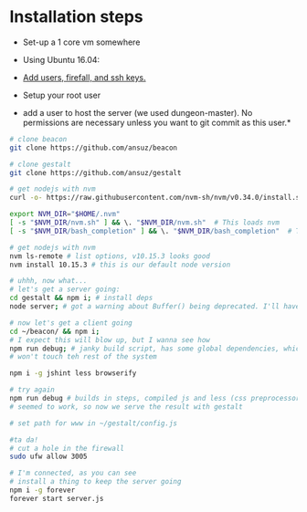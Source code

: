 # Installation steps

* Set-up a 1 core vm somewhere

* Using Ubuntu 16.04: 

* [Add users, firefall, and ssh keys.](https://www.digitalocean.com/community/tutorials/initial-server-setup-with-ubuntu-16-04)

* Setup your root user

* add a user to host the server (we used dungeon-master). No permissions are necessary unless you want to git commit as this user.* 

```bash
# clone beacon
git clone https://github.com/ansuz/beacon

# clone gestalt
git clone https://github.com/ansuz/gestalt

# get nodejs with nvm
curl -o- https://raw.githubusercontent.com/nvm-sh/nvm/v0.34.0/install.sh | bash

export NVM_DIR="$HOME/.nvm"
[ -s "$NVM_DIR/nvm.sh" ] && \. "$NVM_DIR/nvm.sh"  # This loads nvm
[ -s "$NVM_DIR/bash_completion" ] && \. "$NVM_DIR/bash_completion"  # This loads nvm bash_completion

# get nodejs with nvm
nvm ls-remote # list options, v10.15.3 looks good
nvm install 10.15.3 # this is our default node version

# uhhh, now what...
# let's get a server going:
cd gestalt && npm i; # install deps
node server; # got a warning about Buffer() being deprecated. I'll have to look into that..

# now let's get a client going
cd ~/beacon/ && npm i;
# I expect this will blow up, but I wanna see how
npm run debug; # janky build script, has some global dependencies, which I'll install as this user
# won't touch teh rest of the system

npm i -g jshint less browserify

# try again
npm run debug # builds in steps, compiled js and less (css preprocessor)
# seemed to work, so now we serve the result with gestalt

# set path for www in ~/gestalt/config.js

#ta da!
# cut a hole in the firewall
sudo ufw allow 3005

# I'm connected, as you can see
# install a thing to keep the server going
npm i -g forever
forever start server.js




```
